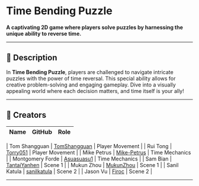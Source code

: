# Time Bending Puzzle

**A captivating 2D game where players solve puzzles by harnessing the unique ability to reverse time.**  

---

## 📖 Description

In **Time Bending Puzzle**, players are challenged to navigate intricate puzzles with the power of time reversal. This special ability allows for creative problem-solving and engaging gameplay. Dive into a visually appealing world where each decision matters, and time itself is your ally!

---
## 👥 Creators

| Name              | GitHub           | Role |
|-------------------|------------------| ----------------- |

| Tom Shangguan     | [TomShangguan](https://github.com/TomShangguan) | Player Movement |
| Rui Tong          | [Torry051](https://github.com/Torry051) | Player Movement |
| Mike Petrus       | [Mike-Petrus](https://github.com/Mike-Petrus) | Time Mechanics |
| Montgomery Forde  | [Asuasuasu1](https://github.com/Asuasuasu1) | Time Mechanics |
| Sam Bian          | [TantaiYanhen](https://github.com/TantaiYanhen) | Scene 1 |
| Mukun Zhou        | [MukunZhou](https://github.com/MukunZhou) | Scene 1 |
| Sanil Katula          | [sanilkatula](https://github.com/sanilkatula) | Scene 2 |
| Jason Vu          | [Firoc](https://github.com/Firoc) | Scene 2 |



---

